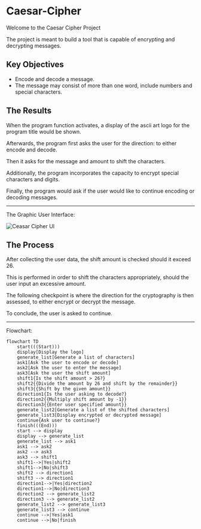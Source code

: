 # Caesar-Cipher
Welcome to the Caesar Cipher Project

The project is meant to build a tool that is capable of encrypting and decrypting messages. 

## Key Objectives
* Encode and decode a message.
* The message may consist of more than one word, include numbers and special characters.

## The Results
When the program function activates, a display of the ascii art logo for the program title would be shown.  


Afterwards, the program first asks the user for the direction: to either encode and decode. 

Then it asks for the message and amount to shift the characters. 

Additionally, the program incorporates the capacity to encrypt special characters and digits.

Finally, the program would ask if the user would like to continue encoding or decoding messages.

---


The Graphic User Interface:


![Ceasar Cipher UI](https://github.com/frantzalexander/Caesar-Cipher/assets/128331579/b452fb76-df66-4f97-8c68-1d0915026cfa)

## The Process

After collecting the user data, the shift amount is checked should it exceed 26.

This is performed in order to shift the characters appropriately, should the user input an excessive amount.

The following checkpoint is where the direction for the cryptography is then assessed, to either encrypt or decrypt the message. 

To conclude, the user is asked to continue.

---

Flowchart: 

```mermaid
flowchart TD
    start(((Start)))
    display[Display the logo]
    generate_list[Generate a list of characters]
    ask1[Ask the user to encode or decode]
    ask2[Ask the user to enter the message]
    ask3[Ask the user the shift amount]
    shift1{Is the shift amount > 26?}
    shift2{{Divide the amount by 26 and shift by the remainder}}
    shift3{{Shift by the given amount}}
    direction1{Is the user asking to decode?}
    direction2{{Multiply shift amount by -1}}
    direction3{{Enter user specified amount}}
    generate_list2[Generate a list of the shifted characters]
    generate_list3[Display encrypted or decrypted message]
    continue{Ask user to continue?}
    finish(((End)))
    start --> display
    display --> generate_list
    generate_list --> ask1
    ask1 --> ask2
    ask2 --> ask3
    ask3 --> shift1
    shift1-->|Yes|shift2
    shift1-->|No|shift3
    shift2 --> direction1
    shift3 --> direction1
    direction1-->|Yes|direction2
    direction1-->|No|direction3
    direction2 --> generate_list2
    direction3 --> generate_list2
    generate_list2 --> generate_list3
    generate_list3 --> continue
    continue -->|Yes|ask1
    continue -->|No|finish
```
